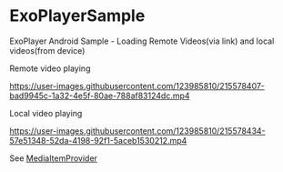# ExoPlayerSample
ExoPlayer Android Sample - Loading Remote Videos(via link) and local videos(from device) 

Remote video playing

https://user-images.githubusercontent.com/123985810/215578407-bad9945c-1a32-4e5f-80ae-788af83124dc.mp4


Local video playing

https://user-images.githubusercontent.com/123985810/215578434-57e51348-52da-4198-92f1-5aceb1530212.mp4



See [MediaItemProvider](https://github.com/DusyaBagdasaryan/ExoPlayerSample/blob/main/app/src/main/java/com/sample/exoplayer/MediaItemProvider.kt)
